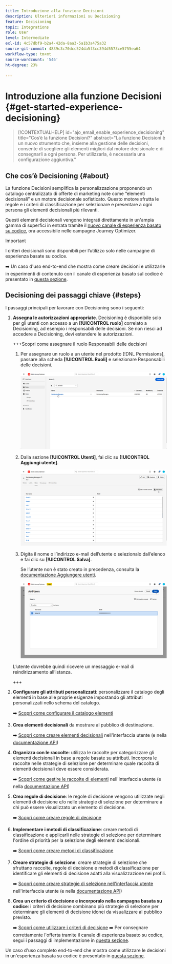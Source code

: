 ```yaml
---
title: Introduzione alla funzione Decisioni
description: Ulteriori informazioni su Decisioning
feature: Decisioning
topic: Integrations
role: User
level: Intermediate
exl-id: 4c57dbf9-b2a4-42da-8aa3-5a1b3a475a32
source-git-commit: 4839c3c70dcc524da5f3cc394d5573ce5755ea64
workflow-type: tm+mt
source-wordcount: '546'
ht-degree: 23%

---
```


# Introduzione alla funzione Decisioni {#get-started-experience-decisioning}

>[!CONTEXTUALHELP]
>id="ajo_email_enable_experience_decisioning"
>title="Cos’è la funzione Decisioni?"
>abstract="La funzione Decisioni è un nuovo strumento che, insieme alla gestione delle decisioni, consente di scegliere gli elementi migliori dal motore decisionale e di consegnarli a ogni persona. Per utilizzarla, è necessaria una configurazione aggiuntiva."

## Che cos’è Decisioning {#about}

La funzione Decisioni semplifica la personalizzazione proponendo un catalogo centralizzato di offerte di marketing note come “elementi decisionali” e un motore decisionale sofisticato. Questo motore sfrutta le regole e i criteri di classificazione per selezionare e presentare a ogni persona gli elementi decisionali più rilevanti.

Questi elementi decisionali vengono integrati direttamente in un&#39;ampia gamma di superfici in entrata tramite il [nuovo canale di esperienza basato su codice](https://experienceleague.adobe.com/it/docs/journey-optimizer/using/code-based-experience/get-started-code-based), ora accessibile nelle campagne Journey Optimizer.

>[!IMPORTANT]
>
>I criteri decisionali sono disponibili per l’utilizzo solo nelle campagne di esperienza basate su codice.

➡️ Un caso d&#39;uso end-to-end che mostra come creare decisioni e utilizzarle in esperimenti di contenuto con il canale di esperienza basato sul codice è presentato in [questa sezione](experience-decisioning-uc.md).

## Decisioning dei passaggi chiave {#steps}

I passaggi principali per lavorare con Decisioning sono i seguenti:

1. **Assegna le autorizzazioni appropriate**. Decisioning è disponibile solo per gli utenti con accesso a un **[!UICONTROL ruolo]** correlato a Decisioning, ad esempio i responsabili delle decisioni. Se non riesci ad accedere a Decisioning, devi estendere le autorizzazioni.

   +++Scopri come assegnare il ruolo Responsabili delle decisioni

   1. Per assegnare un ruolo a un utente nel prodotto [!DNL Permissions], passare alla scheda **[!UICONTROL Ruoli]** e selezionare Responsabili delle decisioni.

      ![](assets/decision_permission_1.png)

   1. Dalla sezione **[!UICONTROL Utenti]**, fai clic su **[!UICONTROL Aggiungi utente]**.

      ![](assets/decision_permission_2.png)

   1. Digita il nome o l’indirizzo e-mail dell’utente o selezionalo dall’elenco e fai clic su **[!UICONTROL Salva]**.

      Se l’utente non è stato creato in precedenza, consulta la [documentazione Aggiungere utenti](https://experienceleague.adobe.com/it/docs/experience-platform/access-control/ui/users).

      ![](assets/decision_permission_3.png)

   L’utente dovrebbe quindi ricevere un messaggio e-mail di reindirizzamento all’istanza.

   +++

1. **Configurare gli attributi personalizzati**: personalizzare il catalogo degli elementi in base alle proprie esigenze impostando gli attributi personalizzati nello schema del catalogo.

   ➡️ [Scopri come configurare il catalogo elementi](catalogs.md)

1. **Crea elementi decisionali** da mostrare al pubblico di destinazione.

   ➡️ [Scopri come creare elementi decisionali](items.md) nell&#39;interfaccia utente (e nella [documentazione API](api-reference/decisions-items/create.md))

1. **Organizza con le raccolte**: utilizza le raccolte per categorizzare gli elementi decisionali in base a regole basate su attributi. Incorpora le raccolte nelle strategie di selezione per determinare quale raccolta di elementi decisionali deve essere considerata.

   ➡️ [Scopri come gestire le raccolte di elementi](collections.md) nell&#39;interfaccia utente (e nella [documentazione API](api-reference/items-collections/create.md))

1. **Crea regole di decisione**: le regole di decisione vengono utilizzate negli elementi di decisione e/o nelle strategie di selezione per determinare a chi può essere visualizzato un elemento di decisione.

   ➡️ [Scopri come creare regole di decisione](rules.md)

1. **Implementare i metodi di classificazione**: creare metodi di classificazione e applicarli nelle strategie di selezione per determinare l&#39;ordine di priorità per la selezione degli elementi decisionali.

   ➡️ [Scopri come creare metodi di classificazione](ranking.md)

1. **Creare strategie di selezione**: creare strategie di selezione che sfruttano raccolte, regole di decisione e metodi di classificazione per identificare gli elementi di decisione adatti alla visualizzazione nei profili.

   ➡️ [Scopri come creare strategie di selezione nell&#39;interfaccia utente](selection-strategies.md) nell&#39;interfaccia utente (e nella [documentazione API](api-reference/selection-strategies/create.md))

1. **Crea un criterio di decisione e incorporalo nella campagna basata su codice**: i criteri di decisione combinano più strategie di selezione per determinare gli elementi di decisione idonei da visualizzare al pubblico previsto.

   ➡️ [Scopri come utilizzare i criteri di decisione](create-decision.md)
➡️ Per consegnare correttamente l&#39;offerta tramite il canale di esperienza basato su codice, segui i passaggi di implementazione in [questa sezione](../code-based/code-based-implementation-samples.md).

Un caso d&#39;uso completo end-to-end che mostra come utilizzare le decisioni in un&#39;esperienza basata su codice è presentato in [questa sezione](experience-decisioning-uc.md).
